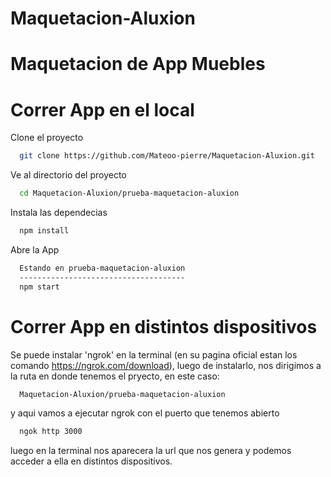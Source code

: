 # Maquetacion-Aluxion
<h1> Maquetacion de App Muebles </h1>

<h1> Correr App en el local </h1>

Clone el proyecto 

```bash
  git clone https://github.com/Mateoo-pierre/Maquetacion-Aluxion.git
```

Ve al directorio del proyecto

```bash
  cd Maquetacion-Aluxion/prueba-maquetacion-aluxion
```

Instala las dependecias

```bash
  npm install
```

Abre la App

```bash
  Estando en prueba-maquetacion-aluxion
  -------------------------------------
  npm start
```

<h1> Correr App en distintos dispositivos </h1>

Se puede instalar 'ngrok' en la terminal (en su pagina oficial estan los comando https://ngrok.com/download), luego de instalarlo, nos dirigimos a la ruta en donde tenemos el pryecto, en este caso: 

```bash
  Maquetacion-Aluxion/prueba-maquetacion-aluxion
 ```
 
 y aqui vamos a ejecutar ngrok con el puerto que tenemos abierto
 
```bash
  ngok http 3000
```

luego en la terminal nos aparecera la url que nos genera y podemos acceder a ella en distintos dispositivos.
  
  
  


